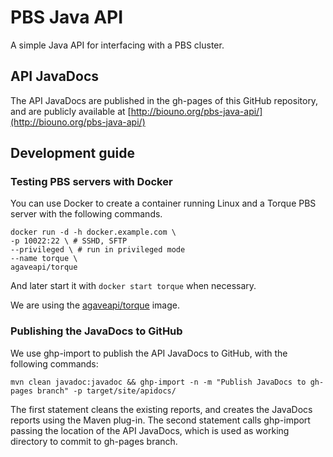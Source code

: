 # PBS Java API

A simple Java API for interfacing with a PBS cluster.

## API JavaDocs

The API JavaDocs are published in the gh-pages of this GitHub repository, and are publicly available at [http://biouno.org/pbs-java-api/](http://biouno.org/pbs-java-api/)

## Development guide

### Testing PBS servers with Docker

You can use Docker to create a container running Linux and a Torque PBS server with the following commands.

```
docker run -d -h docker.example.com \
-p 10022:22 \ # SSHD, SFTP
--privileged \ # run in privileged mode
--name torque \
agaveapi/torque
```

And later start it with `docker start torque` when necessary.

We are using the [agaveapi/torque](https://hub.docker.com/r/agaveapi/torque/) image.

### Publishing the JavaDocs to GitHub

We use ghp-import to publish the API JavaDocs to GitHub, with the following commands:

`mvn clean javadoc:javadoc && ghp-import -n -m "Publish JavaDocs to gh-pages branch" -p target/site/apidocs/`

The first statement cleans the existing reports, and creates the JavaDocs reports using the Maven plug-in. The second statement calls ghp-import passing the location of the API JavaDocs, which is used as working directory to commit to gh-pages branch.